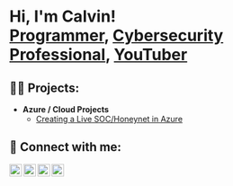 <h1>Hi, I'm Calvin! <br/><a href="https://github.com/calvinthomas-xciv">Programmer</a>, <a href="https://www.linkedin.com/in/calvin-thomas-032141183/">Cybersecurity Professional</a>, <a href="https://www.youtube.com/c/securefixsolutions">YouTuber</a></h1>

<h2>👨‍💻 Projects:</h2>

- <b>Azure / Cloud Projects</b>
  - [Creating a Live SOC/Honeynet in Azure](https://github.com/CalvinThomas-XCIV/Azure-SOC.git)

<h2> 🤳 Connect with me:</h2>

[<img align="left" alt="SecureFixSolutions | YouTube" width="22px" src="https://cdn.jsdelivr.net/npm/simple-icons@v3/icons/youtube.svg" />][youtube]
[<img align="left" alt="700plus_ | Twitter" width="22px" src="https://cdn.jsdelivr.net/npm/simple-icons@v3/icons/twitter.svg" />][twitter]
[<img align="left" alt="calvin-thomas-032141183 | LinkedIn" width="22px" src="https://cdn.jsdelivr.net/npm/simple-icons@v3/icons/linkedin.svg" />][linkedin]
[<img align="left" alt="700plus_ | Instagram" width="22px" src="https://cdn.jsdelivr.net/npm/simple-icons@v3/icons/instagram.svg" />][instagram]

[twitter]: https://twitter.com/700plus_
[youtube]: https://www.youtube.com/c/SecureFixSolutions
[instagram]: https://www.instagram.com/700plus_/
[linkedin]: https://linkedin.com/in/calvin-thomas-032141183

<!--
**joshmadakor1/joshmadakor1** is a ✨ _special_ ✨ repository because its `README.md` (this file) appears on your GitHub profile.

Here are some ideas to get you started:

- 🔭 I’m currently working on ...
- 🌱 I’m currently learning ...
- 👯 I’m looking to collaborate on ...
- 🤔 I’m looking for help with ...
- 💬 Ask me about ...
- 📫 How to reach me: ...
- 😄 Pronouns: ...
- ⚡ Fun fact: ...
-->
